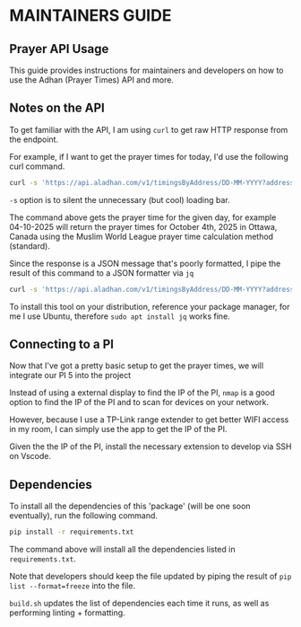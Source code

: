 # MAINTAINERS GUIDE

## Prayer API Usage

This guide provides instructions for maintainers and developers on how to use the Adhan (Prayer Times) API and more.

## Notes on the API

To get familiar with the API, I am using `curl` to get raw HTTP response from the endpoint.

For example, if I want to get the prayer times for today, I'd use the following curl command.

```sh
curl -s 'https://api.aladhan.com/v1/timingsByAddress/DD-MM-YYYY?address=Canada,Ottowa&method=3'
```

`-s` option is to silent the unnecessary (but cool) loading bar.

The command above gets the prayer time for the given day, for example 04-10-2025 will return the prayer times for October 4th, 2025 in Ottawa, Canada using the Muslim World League prayer time calculation method (standard).

Since the response is a JSON message that's poorly formatted, I pipe the result of this command to a JSON formatter via `jq`

```sh
curl -s 'https://api.aladhan.com/v1/timingsByAddress/DD-MM-YYYY?address=Canada,Ottowa&method=1' | jq
```

To install this tool on your distribution, reference your package manager, for me I use Ubuntu, therefore `sudo apt install jq` works fine.

## Connecting to a PI

Now that I've got a pretty basic setup to get the prayer times, we will integrate our PI 5 into the project

Instead of using a external display to find the IP of the PI, `nmap` is a good option to find the IP of the PI and to scan for devices on your network.

However, because I use a TP-Link range extender to get better WIFI access in my room, I can simply use the app to get the IP of the PI.

Given the the IP of the PI, install the necessary extension to develop via SSH on Vscode.

## Dependencies

To install all the dependencies of this 'package' (will be one soon eventually), run the following command.

```sh
pip install -r requirements.txt
```

The command above will install all the dependencies listed in `requirements.txt`.

Note that developers should keep the file updated by piping the result of `pip list --format=freeze` into the file.

`build.sh` updates the list of dependencies each time it runs, as well as performing linting + formatting.
